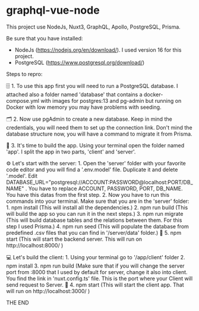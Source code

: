 # graphql-vue-node
This project use NodeJs, Nuxt3, GraphQL, Apollo, PostgreSQL, Prisma. 

Be sure that you have installed:
- NodeJs (https://nodejs.org/en/download/). I used version 16 for this project.
- PostgreSQL (https://www.postgresql.org/download/)

Steps to repro:

🗄 1. To use this app first you will need to run a PostgreSQL database. I attached also a folder named 'database' that contains a docker-compose.yml with images for postgres:13 and pg-admin but running on Docker with low memory you may have problems with seeding.

🗂 2. Now use pgAdmin to create a new database. Keep in mind the credentials, you will need them to set up the connection link. Don't mind the database structure now, you will have a command to migrate it from Prisma.

🔧 3. It's time to build the app. Using your terminal open the folder named 'app'. I split the app in two parts, 'client' and 'server'. 

   ⚙️ Let's start with the server:
     1. Open the 'server' folder with your favorite code editor and you will find a '.env.model' file. Duplicate it and delete '.model'. 
     Edit DATABASE_URL="postgresql://ACCOUNT:PASSWORD@localhost:PORT/DB_NAME" . You have to replace ACCOUNT, PASSWORD, PORT, DB_NAME. You have this datas from the first step.
     2. Now you have to run this commands into your terminal. Make sure that you are in the 'server' folder:
       1. npm install (This will install all the dependencies.)
       2. npm run build (This will build the app so you can run it in the next steps.)
       3. npm run migrate (This will build database tables and the relations between them. For this step I used Prisma.)
       4. npm run seed (This will populate the database from predefined .csv files that you can find in '/server/data' folder.)
    🚀 5. npm start (This will start the backend server. This will run on http://localhost:8000/ )
    
  💻 Let's build the client:
    1. Using your terminal go to '/app/client' folder
    2. npm install
    3. npm run build (Make sure that if you will change the server port from :8000 that I used by default for server, change it also into client. You find the link in 'nuxt.config.ts' file. This is the port where your Client will send request to Server.
 🚀 4. npm start (This will start the client app. That will run on http://localhost:3000/ )
 
 
 THE END
 

    


